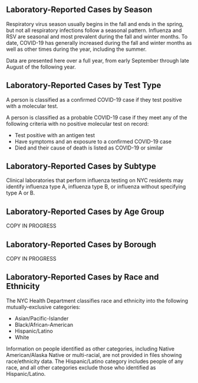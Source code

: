 ## Laboratory-Reported Cases by Season

<p>Respiratory virus season usually begins in the fall and ends in the spring, but not all respiratory infections follow a seasonal pattern. Influenza and RSV are seasonal and most prevalent during the fall and winter months. To date, COVID-19 has generally increased during the fall and winter months as well as other times during the year, including the summer. </p>

<p>Data are presented here over a full year, from early September through late August of the following year. </p>


## Laboratory-Reported Cases by Test Type

<p>A person is classified as a confirmed COVID-19 case if they test positive with a molecular test.</p> <p>A person is classified as a probable COVID-19 case if they meet any of the following criteria with no positive molecular test on record:</p>
<ul>
  <li>Test positive with an antigen test</li>
  <li>Have symptoms and an exposure to a confirmed COVID-19 case</li>
  <li>Died and their cause of death is listed as COVID-19 or similar</li>
</ul>


## Laboratory-Reported Cases by Subtype

<p>Clinical laboratories that perform influenza testing on NYC residents  may identify influenza type A, influenza type B, or influenza without specifying type A or B.</p> 


## Laboratory-Reported Cases by Age Group

<p>COPY IN PROGRESS</p>


## Laboratory-Reported Cases by Borough

<p>COPY IN PROGRESS</p>


## Laboratory-Reported Cases by Race and Ethnicity

<p>The NYC Health Department classifies race and ethnicity into the following mutually-exclusive categories: </p>
<ul>
  <li>Asian/Pacific-Islander</li>
  <li>Black/African-American</li>
  <li>Hispanic/Latino</li>
  <li>White</li>
</ul>

<p>Information on people identified as other categories, including Native American/Alaska Native or multi-racial, are not provided in files showing race/ethnicity data. The Hispanic/Latino category includes people of any race, and all other categories exclude those who identified as Hispanic/Latino. </p>
